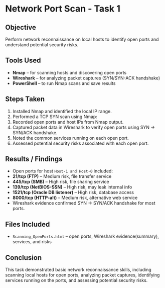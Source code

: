 # Network Port Scan - Task 1

## Objective
Perform network reconnaissance on local hosts to identify open ports and understand potential security risks.

## Tools Used
- **Nmap** – for scanning hosts and discovering open ports
- **Wireshark** – for analyzing packet captures (SYN/SYN-ACK handshake)
- **PowerShell** – to run Nmap scans and save results

## Steps Taken
1. Installed Nmap and identified the local IP range.
2. Performed a TCP SYN scan using Nmap:  
3. Recorded open ports and host IPs from Nmap output.
4. Captured packet data in Wireshark to verify open ports using SYN → SYN/ACK handshake.
5. Noted the common services running on each open port.
6. Assessed potential security risks associated with each open port.

## Results / Findings
- Open ports for host `Host-1 and Host-0` included:
- **21/tcp (FTP)** – Medium risk, file transfer service
- **445/tcp (SMB)** – High risk, file sharing service
- **139/tcp (NetBIOS-SSN)** – High risk, may leak internal info
- **1521/tcp (Oracle DB listener)** – High risk, database access
- **8000/tcp (HTTP-alt)** – Medium risk, alternative web service
- Wireshark evidence confirmed SYN → SYN/ACK handshake for most ports.

## Files Included
- `Scanning_OpenPorts.html` – open ports, Wireshark evidence(summary), services, and risks


## Conclusion
This task demonstrated basic network reconnaissance skills, including scanning local hosts for open ports, analyzing packet captures, identifying services running on the ports, and assessing potential security risks.
